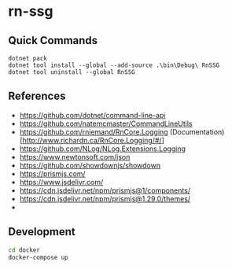 # rn-ssg

## Quick Commands

```shell
dotnet pack
dotnet tool install --global --add-source .\bin\Debug\ RnSSG
dotnet tool uninstall --global RnSSG
```

## References

- https://github.com/dotnet/command-line-api
- https://github.com/natemcmaster/CommandLineUtils
- https://github.com/rniemand/RnCore.Logging (Documentation)[http://www.richardn.ca/RnCore.Logging/#/]
- https://github.com/NLog/NLog.Extensions.Logging
- https://www.newtonsoft.com/json
- https://github.com/showdownjs/showdown
- https://prismjs.com/
- https://www.jsdelivr.com/
- https://cdn.jsdelivr.net/npm/prismjs@1/components/
- https://cdn.jsdelivr.net/npm/prismjs@1.29.0/themes/
- 

## Development

```bash
cd docker
docker-compose up
```
